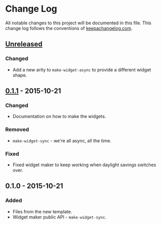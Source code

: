 # Change Log
All notable changes to this project will be documented in this file. This change log follows the conventions of [keepachangelog.com](http://keepachangelog.com/).

## [Unreleased][unreleased]
### Changed
- Add a new arity to `make-widget-async` to provide a different widget shape.

## [0.1.1] - 2015-10-21
### Changed
- Documentation on how to make the widgets.

### Removed
- `make-widget-sync` - we're all async, all the time.

### Fixed
- Fixed widget maker to keep working when daylight savings switches over.

## 0.1.0 - 2015-10-21
### Added
- Files from the new template.
- Widget maker public API - `make-widget-sync`.

[unreleased]: https://github.com/your-name/sha-1/compare/0.1.1...HEAD
[0.1.1]: https://github.com/your-name/sha-1/compare/0.1.0...0.1.1
